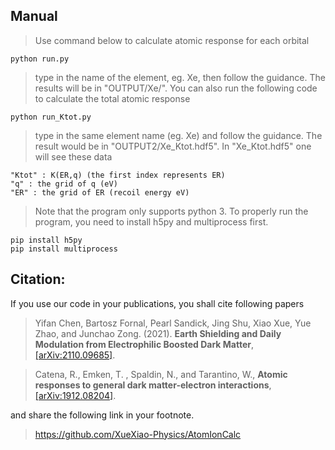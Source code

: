 ## Manual
> Use command below to calculate atomic response for each orbital
> 
    python run.py
> type in the name of the element, eg. Xe, then follow the guidance. The results will be in "OUTPUT/Xe/".
> You can also run the following code to calculate the total atomic response
> 
    python run_Ktot.py
    
> type in the same element name (eg. Xe) and follow the guidance.
> The result would be in "OUTPUT2/Xe_Ktot.hdf5". 
> In "Xe_Ktot.hdf5" one will see these data
> 
    "Ktot" : K(ER,q) (the first index represents ER)
    "q" : the grid of q (eV)
    "ER" : the grid of ER (recoil energy eV)
    
> Note that the program only supports python 3. To properly run the program, you need to install h5py and multiprocess first.
> 
    pip install h5py
    pip install multiprocess

## Citation:
If you use our code in your publications, you shall cite following papers
> Yifan Chen, Bartosz Fornal, Pearl Sandick, Jing Shu, Xiao Xue, Yue Zhao, and Junchao Zong. (2021). **Earth Shielding and Daily Modulation from Electrophilic Boosted Dark Matter**, [[arXiv:2110.09685]](https://arxiv.org/abs/2110.09685).


> Catena, R., Emken, T. , Spaldin, N., and Tarantino, W., **Atomic responses to general dark matter-electron interactions**, [[arXiv:1912.08204]](https://arxiv.org/abs/1912.08204).

and share the following link in your footnote.
> https://github.com/XueXiao-Physics/AtomIonCalc 


